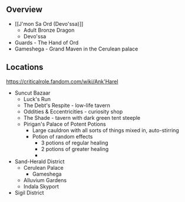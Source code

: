 
## Overview

* [[J'mon Sa Ord (Devo'ssa)]]
	* Adult Bronze Dragon
	* Devo'ssa
* Guards - The Hand of Ord
* Gameshega - Grand Maven in the Cerulean palace

## Locations

https://criticalrole.fandom.com/wiki/Ank'Harel

* Suncut Bazaar
	* Luck's Run
	* The Debt's Respite - low-life tavern
	* Oddities & Eccentricities - curiosity shop
	* The Shade - tavern with dark green tent steeple
	* Pirigan's Palace of Potent Potions
		* Large cauldron with all sorts of things mixed in, auto-stirring
		* Potion of random effects
			* 3 potions of regular healing
			* 2 potions of greater healing
			* 
* Sand-Herald District
	* Cerulean Palace
		* Gameshega
	* Alluvium Gardens
	* Indala Skyport
* Sigil District